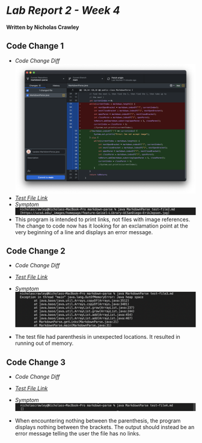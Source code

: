 # *Lab Report 2 - Week 4*
**Written by Nicholas Crawley**

## Code Change 1
* *Code Change Diff*
![Image](lab-3-part-1-1.png)
* [*Test File Link*](https://nchlscrawley.github.io/cse15l-lab-reports/test-file2.md)
* *Symptom*
![Image](lab-3-part-1-2.png)
* This program is intended to print links, not files with image references. The change to code now has it looking for an exclamation point at the very beginning of a line and displays an error message.

## Code Change 2
* *Code Change Diff*

* [*Test File Link*](https://nchlscrawley.github.io/cse15l-lab-reports/test-file3.md)
* *Symptom*
![Image](lab-3-part-2-2.png)
* The test file had parenthesis in unexpected locations. It resulted in running out of memory.

## Code Change 3
* *Code Change Diff*

* [*Test File Link*](https://nchlscrawley.github.io/cse15l-lab-reports/test-file4.md)
* *Symptom*
![Image](lab-3-part-3-2.png)
* When encountering nothing between the parenthesis, the program displays nothing between the brackets. The output should instead be an error message telling the user the file has no links.
